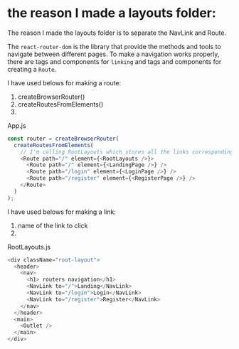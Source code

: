 # the reason I made a layouts folder:

The reason I made the layouts folder is to separate the NavLink and Route.

The `react-router-dom` is the library that provide the methods and tools to navigate between different pages. To make a navigation works properly, there are tags and components for `linking` and tags and components for creating a `Route`.

I have used belows for making a route:

1. createBrowserRouter()
2. createRoutesFromElements()
3. <Route>

App.js

```js
const router = createBrowserRouter(
  createRoutesFromElements(
    // I'm calling RootLayouts which stores all the links corresponding to the routes belows
    <Route path="/" element={<RootLayouts />}>
      <Route path="/" element={<LandingPage />} />
      <Route path="/login" element={<LoginPage />} />
      <Route path="/register" element={<RegisterPage />} />
    </Route>
  )
);
```

I have used belows for making a link:

1. <NavLink>name of the link to click</NavLink>
2. <Outlet/>

RootLayouts.js

```js
<div className="root-layout">
  <header>
    <nav>
      <h1> routers navigation</h1>
      <NavLink to="/">Landing</NavLink>
      <NavLink to="/login">Login</NavLink>
      <NavLink to="/register">Register</NavLink>
    </nav>
  </header>
  <main>
    <Outlet />
  </main>
</div>
```
